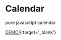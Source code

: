 # Calendar
pure javascript calendar

[DEMO!](https://aprin1991.github.io/Calendar/){:target='_blank'}
